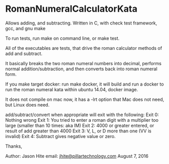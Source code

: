 # RomanNumeralCalculatorKata
Allows adding, and subtracting.  Written in C, with check test framework, gcc, and gnu make

To run tests, run make on command line, or make test.

All of the executables are tests, that drive the roman calculator methods of add and subtract.

It basically breaks the two roman numeral numbers into decimal, performs normal addition/subtraction, and then converts back into roman numeral form.

If you make target docker: run make docker, it will build and run a docker to run the roman numeral kata within ubuntu 14.04, docker image.

It does not compile on mac now, it has a -lrt option that Mac does not need, but Linux does need.

add/subtract/convert when appropriate will exit with the following:
Exit 0: Nothing wrong
Exit 1: You tried to enter a roman digit with a multiplier too large (smaller than 10 times: aka IM)
Exit 2: 4000 or greater entered, or result of add greater than 4000
Exit 3: V, L, or D more than one (VV is invalid)
Exit 4: Subtract gives negative value or zero.

Thanks,

Author: Jason Hite
email: jhite@pillartechnology.com
August 7, 2016



